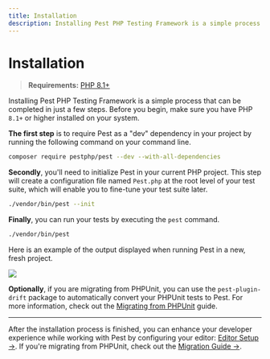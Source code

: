 ```yaml
---
title: Installation
description: Installing Pest PHP Testing Framework is a simple process that can be completed in just a few steps.
---
```


# Installation

> **Requirements:** [PHP 8.1+](https://php.net/releases/)

Installing Pest PHP Testing Framework is a simple process that can be completed in just a few steps. Before you begin, make sure you have PHP `8.1+` or higher installed on your system.

**The first step** is to require Pest as a "dev" dependency in your project by running the following command on your command line.

```bash
composer require pestphp/pest --dev --with-all-dependencies
```

**Secondly**, you'll need to initialize Pest in your current PHP project. This step will create a configuration file named `Pest.php` at the root level of your test suite, which will enable you to fine-tune your test suite later.

```bash
./vendor/bin/pest --init
```

**Finally**, you can run your tests by executing the `pest` command.

```bash
./vendor/bin/pest
```

Here is an example of the output displayed when running Pest in a new, fresh project.

<div class="code-snippet">
    <img src="/assets/img/pestinstall.webp?1" style="--lines: 10" />
</div>

**Optionally**, if you are migrating from PHPUnit, you can use the `pest-plugin-drift` package to automatically convert your PHPUnit tests to Pest. For more information, check out the [Migrating from PHPUnit](/docs/migrating-from-phpunit-guide) guide.

---

After the installation process is finished, you can enhance your developer experience while working with Pest by configuring your editor: [Editor Setup →](/docs/editor-setup). If you're migrating from PHPUnit, check out the [Migration Guide →](/docs/migration-from-phpunit).

